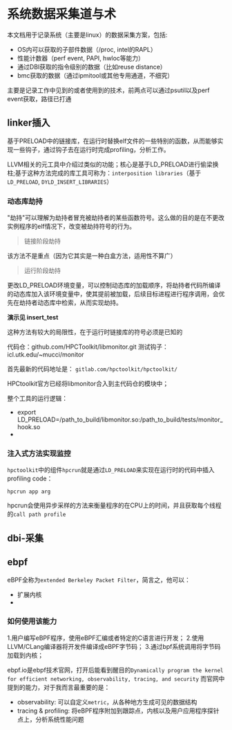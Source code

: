 # 系统数据采集道与术
本文档用于记录系统（主要是linux）的数据采集方案，包括:
* OS内可以获取的子部件数据（/proc, intel的RAPL）
* 性能计数器（perf event, PAPI, hwloc等能力）
* 通过DBI获取的指令级别的数据（比如reuse distance）
* bmc获取的数据（通过ipmitool或其他专用通道，不细究）

主要是记录工作中见到的或者使用到的技术，前两点可以通过psutil以及perf event获取，路径已打通

## linker插入
基于PRELOAD中的链接库，在运行时替换elf文件的一些特别的函数，从而能够实现一些钩子，通过钩子去在运行时完成profiling，分析工作。

LLVM相关的元工具中介绍过类似的功能；核心是基于LD_PRELOAD进行偷梁换柱;基于这种方法完成的库工具可称为：`interposition libraries`（基于`LD_PRELOAD`, `DYLD_INSERT_LIBRARIES`）

### 动态库劫持
"劫持"可以理解为劫持者冒充被劫持者的某些函数符号。这么做的目的是在不更改实例程序的elf情况下，改变被劫持符号的行为。

> 链接阶段劫持

该方法不是重点（因为它其实是一种白盒方法，适用性不算广）

> 运行阶段劫持

更改LD_PRELOAD环境变量，可以控制动态库的加载顺序，将劫持者代码所编译的动态库加入该环境变量中，使其提前被加载，后续目标进程进行程序调用，会优先在劫持者动态库中检索，从而实现劫持。

**演示见 insert_test**

这种方法有较大的局限性，在于运行时链接库的符号必须是已知的

代码仓：github.com/HPCToolkit/libmonitor.git
测试钩子：icl.utk.edu/~mucci/monitor

首先最新的代码地址是：
`gitlab.com/hpctoolkit/hpctoolkit/`

HPCtoolkit官方已经将libmonitor合入到主代码仓的模块中；

整个工具的运行逻辑：
* export LD_PRELOAD=/path_to_build/libmonitor.so:/path_to_build/tests/monitor_hook.so
* 

### 注入式方法实现监控
`hpctoolkit`中的组件`hpcrun`就是通过`LD_PRELOAD`来实现在运行时的代码中插入profiling code：

```shell
hpcrun app arg
```
hpcrun会使用异步采样的方法来衡量程序的在CPU上的时间，并且获取每个线程的`call path profile`

## dbi-采集

## ebpf
eBPF全称为`extended Berkeley Packet Filter`，简言之，他可以：
* 扩展内核
* 

### 如何使用该能力
1.用户编写eBPF程序，使用eBPF汇编或者特定的C语言进行开发；
2.使用LLVM/CLang编译器将开发件编译成eBPF字节码；
3.通过bpf系统调用将字节码加载到内核；

ebpf.io是ebpf技术官网，打开后能看到醒目的`Dynamically program the kernel for efficient networking, observability, tracing, and security`
而官网中提到的能力，对于我而言最重要的是：
* observability: 可以自定义`metric`，从各种地方生成可见的数据结构
* tracing & profiling: 将eBPF程序附加到跟踪点，内核以及用户应用程序探针点上，分析系统性能问题

